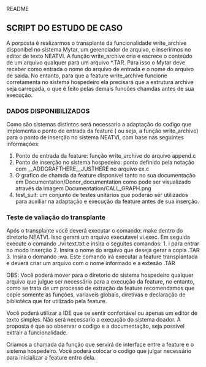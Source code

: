 README

## SCRIPT DO ESTUDO DE CASO

A porposta é realizarmos o transplante da funcionalidade write_archive disponibel no sistema Mytar, um gerenciador de arquivo, e inserirmos no editor de texto NEATVI. A função write_archive cria e escrece o conteúdo de um arquivo qualquer para um arquivo *.TAR. Para isso o Mytar deve receber como entrada o nome do arquivo de entrada e o nome do arquivo de saida. No entanto, para que a feature write_archive funcione corretamenta no sistema hospedeiro ela precisará que a estrutura archive seja carregada, o que é feito pelas demais funcões chamdas antes de sua execução.

### DADOS DISPONIBILIZADOS

Como são sistemas distintos será necessario a adaptação do codigo que implementa o ponto de entrada da feature ( ou seja, a função write_archive) para o ponto de inserção no sistema NEATVI, com base nas seguintes informações:

1. Ponto de entrada da feature: função write_archive do arquivo append.c
2. Ponto de inserção no sistema hospedeiro: ponto definido pela notação com __ADDGRAFTHERE__JUSTHERE no arquivo ex.c
3. O grafico de chamda da feature disponivel tanto no sua documentação em Documentation/Donor_documentation  como pode ser visualizado através da imagem Documentation/CALL_GRAPH.png
4. test_suit: um conjunto de testes unitarios que poderão ser utilizados para auxiliar na adaptação e execução da feature antes de sua inserção.

### Teste de valiação do transplante
   Após o transplante você deverá executar o comando: make dentro do diretorio NEATVI. Isso gerará um arquivo executavel vi.exec. Em seguida execute o comando ./vi text.txt e insira o seguites comandos:
        1. i para entrar no modo inserção
        2. Insira o nome do arquivo que deseja gerar a copia .TAR  
        3. Insira o domando :wa. Este comando irá executar a feature transplantada e deverá criar um arquivo com o nome informado e a extesão .TAR

OBS: Você poderá mover para o diretorio do sistema hospedeiro qualquer arquivo que julgue ser necessário para a execução da feature, no entanto, como se trata de um processo de extração da feature recomendamos que copie somente as funções, variaveis globais, diretivas e declaração de bibliotéca que for utilizado pela feature. 

Você poderá utilizar a IDE que se sentir confortável ou apenas um editor de texto simples. 
Não será necessario a execução do sistema doador. A proposta é que ao observar o codigo e a documentação, seja possivel extrair a funcionalidade.

Criamos a chamada da função que servirá de interface entre a feature e o sistema hospedeiro. Você poderá colocar o codigo que julgar necessário para inicializar a feature entro dela.
